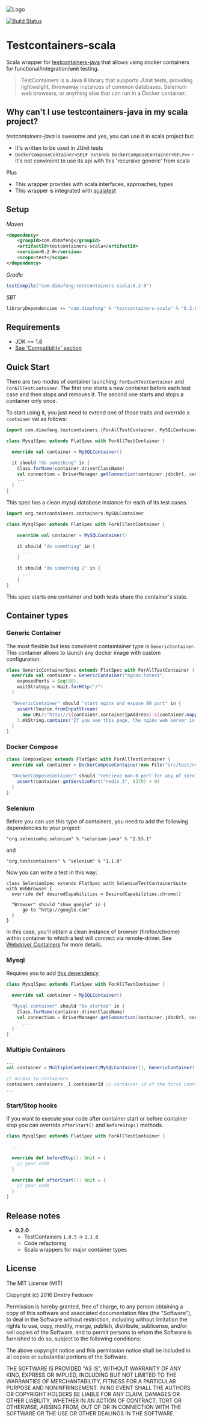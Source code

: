 ![Logo](logo.png)

[![Build Status](https://travis-ci.org/dimafeng/testcontainers-scala.svg?branch=master)](https://travis-ci.org/dimafeng/testcontainers-scala)

# Testcontainers-scala


Scala wrapper for [testcontainers-java](https://github.com/testcontainers/testcontainers-java) that
allows using docker containers for functional/integration/~~unit~~ testing.

> TestContainers is a Java 8 library that supports JUnit tests, providing lightweight, throwaway instances of common databases, Selenium web browsers, or anything else that can run in a Docker container.

## Why can't I use testcontainers-java in my scala project?

*testcontainers-java* is awesome and yes, you can use it in scala project but:

* It's written to be used in JUnit tests
* `DockerComposeContainer<SELF extends DockerComposeContainer<SELF>>` - it's not convinient to use its api with
this 'recursive generic' from scala

Plus

* This wrapper provides with scala interfaces, approaches, types
* This wrapper is integrated with [scalatest](http://www.scalatest.org/)

## Setup

*Maven*

```xml
<dependency>
    <groupId>com.dimafeng</groupId>
    <artifactId>testcontainers-scala</artifactId>
    <version>0.2.0</version>
    <scope>test</scope>
</dependency>

```

*Gradle*

```groovy
testCompile("com.dimafeng:testcontainers-scala:0.2.0")
```

*SBT*

```scala
libraryDependencies += "com.dimafeng" % "testcontainers-scala" % "0.2.0" % "test"
```

## Requirements

* JDK >= 1.8
* [See 'Compatibility' section](http://testcontainers.viewdocs.io/testcontainers-java/)

## Quick Start

There are two modes of container launching: `ForEachTestContainer` and `ForAllTestContainer`.
The first one starts a new container before each test case and then stops and removes it. The second one
 starts and stops a container only once.

To start using it, you just need to extend one of those traits and override a `container` val as follows:

```scala
import com.dimafeng.testcontainers.{ForAllTestContainer, MySQLContainer}

class MysqlSpec extends FlatSpec with ForAllTestContainer {

  override val container = MySQLContainer()

  it should "do something" in {
    Class.forName(container.driverClassName)
    val connection = DriverManager.getConnection(container.jdbcUrl, container.username, container.password)
    ...
  }
}
```

This spec has a clean mysql database instance for each of its test cases.

```scala
import org.testcontainers.containers.MySQLContainer

class MysqlSpec extends FlatSpec with ForAllTestContainer {

    override val container = MySQLContainer()

    it should "do something" in {
      ...
    }

    it should "do something 2" in {
      ...
    }
}
```

This spec starts one container and both tests share the container's state.


## Container types

### Generic Container

The most flexible but less convinient containtainer type is `GenericContainer`. This container allows to launch any docker image
with custom configuration.

```scala
class GenericContainerSpec extends FlatSpec with ForAllTestContainer {
  override val container = GenericContainer("nginx:latest",
    exposedPorts = Seq(80),
    waitStrategy = Wait.forHttp("/")
  )

  "GenericContainer" should "start nginx and expose 80 port" in {
    assert(Source.fromInputStream(
      new URL(s"http://${container.containerIpAddress}:${container.mappedPort(80)}/").openConnection().getInputStream
    ).mkString.contains("If you see this page, the nginx web server is successfully installed"))
  }
}
```

### Docker Compose

```scala
class ComposeSpec extends FlatSpec with ForAllTestContainer {
  override val container = DockerComposeContainer(new File("src/test/resources/docker-compose.yml"), exposedService = Map("redis_1" -> 6379))

  "DockerComposeContainer" should "retrieve non-0 port for any of services" in {
    assert(container.getServicePort("redis_1", 6379) > 0)
  }
}
```

### Selenium

Before you can use this type of containers, you need to add the following dependencies to your project:

```
"org.seleniumhq.selenium" % "selenium-java" % "2.53.1"
```
and
```
"org.testcontainers" % "selenium" % "1.1.0"
```

Now you can write a test in this way:

```
class SeleniumSpec extends FlatSpec with SeleniumTestContainerSuite with WebBrowser {
  override def desiredCapabilities = DesiredCapabilities.chrome()

  "Browser" should "show google" in {
      go to "http://google.com"
  }
}

```

In this case, you'll obtain a clean instance of browser (firefox/chrome) within container to which
a test will connect via remote-driver. See [Webdriver Containers](http://testcontainers.viewdocs.io/testcontainers-java/usage/webdriver_containers/)
for more details.

### Mysql

Requires you to add [this dependency](http://mvnrepository.com/artifact/org.testcontainers/mysql)

```scala
class MysqlSpec extends FlatSpec with ForAllTestContainer {

  override val container = MySQLContainer()

  "Mysql container" should "be started" in {
    Class.forName(container.driverClassName)
    val connection = DriverManager.getConnection(container.jdbcUrl, container.username, container.password)
      ...
  }
}
```

### Multiple Containers

```scala
...
val container = MultipleContainers(MySQLContainer(), GenericContainer(...))

// access to containers
containers.containers._1.containerId // container id of the first container
...

```

### Start/Stop hooks

If you want to execute your code after container start or before container stop you can override `afterStart()` and `beforeStop()` methods.

```scala
class MysqlSpec extends FlatSpec with ForAllTestContainer {

  ...

  override def beforeStop(): Unit = {
    // your code
  }

  override def afterStart(): Unit = {
    // your code
  }
}
```

## Release notes

* **0.2.0**
    * TestContainers `1.0.5` -> `1.1.0`
    * Code refactoring
    * Scala wrappers for major container types


## License

The MIT License (MIT)

Copyright (c) 2016 Dmitry Fedosov

Permission is hereby granted, free of charge, to any person obtaining a copy of this software and associated
documentation files (the "Software"), to deal in the Software without restriction, including without limitation the
rights to use, copy, modify, merge, publish, distribute, sublicense, and/or sell copies of the Software, and to permit
persons to whom the Software is furnished to do so, subject to the following conditions:

The above copyright notice and this permission notice shall be included in all copies or substantial portions of the
Software.

THE SOFTWARE IS PROVIDED "AS IS", WITHOUT WARRANTY OF ANY KIND, EXPRESS OR IMPLIED, INCLUDING BUT NOT LIMITED TO THE
WARRANTIES OF MERCHANTABILITY, FITNESS FOR A PARTICULAR PURPOSE AND NONINFRINGEMENT. IN NO EVENT SHALL THE AUTHORS OR
COPYRIGHT HOLDERS BE LIABLE FOR ANY CLAIM, DAMAGES OR OTHER LIABILITY, WHETHER IN AN ACTION OF CONTRACT, TORT OR
OTHERWISE, ARISING FROM, OUT OF OR IN CONNECTION WITH THE SOFTWARE OR THE USE OR OTHER DEALINGS IN THE SOFTWARE.
